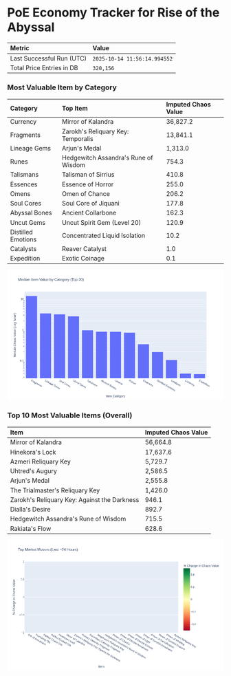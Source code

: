# PoE Economy Tracker for Rise of the Abyssal

<!-- START_MAINTENANCE -->
| Metric | Value |
|:---|:---|
| Last Successful Run (UTC) | `2025-10-14 11:56:14.994552` |
| Total Price Entries in DB | `320,156` |

<!-- END_MAINTENANCE -->

<!-- START_DATAFRAME_DEBUG -->
<!-- END_DATAFRAME_DEBUG -->

<!-- START_CATEGORY_ANALYSIS -->
### Most Valuable Item by Category
| Category | Top Item | Imputed Chaos Value |
| :--- | :--- | :--- |
| Currency | Mirror of Kalandra | 36,827.2 |
| Fragments | Zarokh's Reliquary Key: Temporalis | 13,841.1 |
| Lineage Gems | Arjun's Medal | 1,313.0 |
| Runes | Hedgewitch Assandra's Rune of Wisdom | 754.3 |
| Talismans | Talisman of Sirrius | 410.8 |
| Essences | Essence of Horror | 255.0 |
| Omens | Omen of Chance | 206.2 |
| Soul Cores | Soul Core of Jiquani | 177.8 |
| Abyssal Bones | Ancient Collarbone | 162.3 |
| Uncut Gems | Uncut Spirit Gem (Level 20) | 120.9 |
| Distilled Emotions | Concentrated Liquid Isolation | 10.2 |
| Catalysts | Reaver Catalyst | 1.0 |
| Expedition | Exotic Coinage | 0.1 |


![Category Analysis Chart](charts/category_analysis.png)
<!-- END_ANALYSIS -->

<!-- START_ANALYSIS -->
### Top 10 Most Valuable Items (Overall)
| Item | Imputed Chaos Value |
| :--- | :--- |
| Mirror of Kalandra | 56,664.8 |
| Hinekora's Lock | 17,637.6 |
| Azmeri Reliquary Key | 5,729.7 |
| Uhtred's Augury | 2,586.5 |
| Arjun's Medal | 2,555.8 |
| The Trialmaster's Reliquary Key | 1,426.0 |
| Zarokh's Reliquary Key: Against the Darkness | 946.1 |
| Dialla's Desire | 892.7 |
| Hedgewitch Assandra's Rune of Wisdom | 715.5 |
| Rakiata's Flow | 628.6 |


![Market Movers Chart](charts/market_movers.png)
<!-- END_ANALYSIS -->
